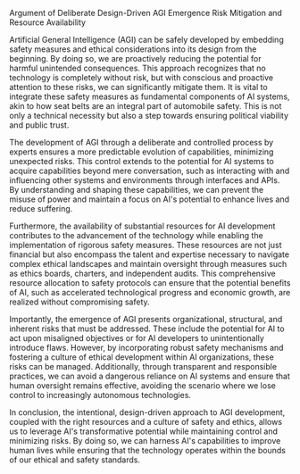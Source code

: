 Argument of Deliberate Design-Driven AGI Emergence Risk Mitigation and Resource Availability

Artificial General Intelligence (AGI) can be safely developed by embedding safety measures and ethical considerations into its design from the beginning. By doing so, we are proactively reducing the potential for harmful unintended consequences. This approach recognizes that no technology is completely without risk, but with conscious and proactive attention to these risks, we can significantly mitigate them. It is vital to integrate these safety measures as fundamental components of AI systems, akin to how seat belts are an integral part of automobile safety. This is not only a technical necessity but also a step towards ensuring political viability and public trust.

The development of AGI through a deliberate and controlled process by experts ensures a more predictable evolution of capabilities, minimizing unexpected risks. This control extends to the potential for AI systems to acquire capabilities beyond mere conversation, such as interacting with and influencing other systems and environments through interfaces and APIs. By understanding and shaping these capabilities, we can prevent the misuse of power and maintain a focus on AI's potential to enhance lives and reduce suffering. 

Furthermore, the availability of substantial resources for AI development contributes to the advancement of the technology while enabling the implementation of rigorous safety measures. These resources are not just financial but also encompass the talent and expertise necessary to navigate complex ethical landscapes and maintain oversight through measures such as ethics boards, charters, and independent audits. This comprehensive resource allocation to safety protocols can ensure that the potential benefits of AI, such as accelerated technological progress and economic growth, are realized without compromising safety. 

Importantly, the emergence of AGI presents organizational, structural, and inherent risks that must be addressed. These include the potential for AI to act upon misaligned objectives or for AI developers to unintentionally introduce flaws. However, by incorporating robust safety mechanisms and fostering a culture of ethical development within AI organizations, these risks can be managed. Additionally, through transparent and responsible practices, we can avoid a dangerous reliance on AI systems and ensure that human oversight remains effective, avoiding the scenario where we lose control to increasingly autonomous technologies.

In conclusion, the intentional, design-driven approach to AGI development, coupled with the right resources and a culture of safety and ethics, allows us to leverage AI's transformative potential while maintaining control and minimizing risks. By doing so, we can harness AI's capabilities to improve human lives while ensuring that the technology operates within the bounds of our ethical and safety standards.